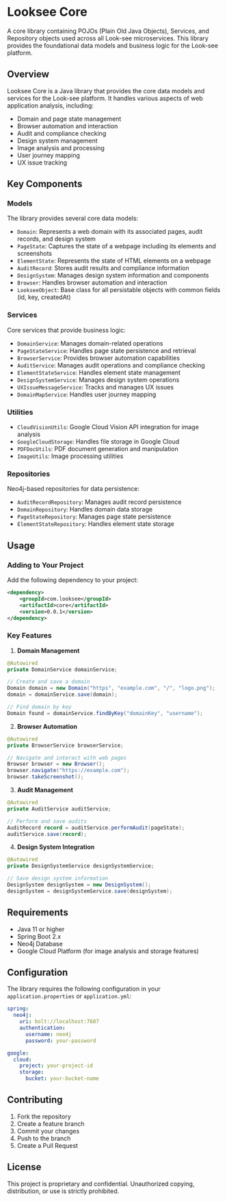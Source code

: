 # Looksee Core

A core library containing POJOs (Plain Old Java Objects), Services, and Repository objects used across all Look-see microservices. This library provides the foundational data models and business logic for the Look-see platform.

## Overview

Looksee Core is a Java library that provides the core data models and services for the Look-see platform. It handles various aspects of web application analysis, including:

- Domain and page state management
- Browser automation and interaction
- Audit and compliance checking
- Design system management
- Image analysis and processing
- User journey mapping
- UX issue tracking

## Key Components

### Models

The library provides several core data models:

- `Domain`: Represents a web domain with its associated pages, audit records, and design system
- `PageState`: Captures the state of a webpage including its elements and screenshots
- `ElementState`: Represents the state of HTML elements on a webpage
- `AuditRecord`: Stores audit results and compliance information
- `DesignSystem`: Manages design system information and components
- `Browser`: Handles browser automation and interaction
- `LookseeObject`: Base class for all persistable objects with common fields (id, key, createdAt)

### Services

Core services that provide business logic:

- `DomainService`: Manages domain-related operations
- `PageStateService`: Handles page state persistence and retrieval
- `BrowserService`: Provides browser automation capabilities
- `AuditService`: Manages audit operations and compliance checking
- `ElementStateService`: Handles element state management
- `DesignSystemService`: Manages design system operations
- `UXIssueMessageService`: Tracks and manages UX issues
- `DomainMapService`: Handles user journey mapping

### Utilities

- `CloudVisionUtils`: Google Cloud Vision API integration for image analysis
- `GoogleCloudStorage`: Handles file storage in Google Cloud
- `PDFDocUtils`: PDF document generation and manipulation
- `ImageUtils`: Image processing utilities

### Repositories

Neo4j-based repositories for data persistence:

- `AuditRecordRepository`: Manages audit record persistence
- `DomainRepository`: Handles domain data storage
- `PageStateRepository`: Manages page state persistence
- `ElementStateRepository`: Handles element state storage

## Usage

### Adding to Your Project

Add the following dependency to your project:

```xml
<dependency>
    <groupId>com.looksee</groupId>
    <artifactId>core</artifactId>
    <version>0.0.1</version>
</dependency>
```

### Key Features

1. **Domain Management**
```java
@Autowired
private DomainService domainService;

// Create and save a domain
Domain domain = new Domain("https", "example.com", "/", "logo.png");
domain = domainService.save(domain);

// Find domain by key
Domain found = domainService.findByKey("domainKey", "username");
```

2. **Browser Automation**
```java
@Autowired
private BrowserService browserService;

// Navigate and interact with web pages
Browser browser = new Browser();
browser.navigate("https://example.com");
browser.takeScreenshot();
```

3. **Audit Management**
```java
@Autowired
private AuditService auditService;

// Perform and save audits
AuditRecord record = auditService.performAudit(pageState);
auditService.save(record);
```

4. **Design System Integration**
```java
@Autowired
private DesignSystemService designSystemService;

// Save design system information
DesignSystem designSystem = new DesignSystem();
designSystem = designSystemService.save(designSystem);
```

## Requirements

- Java 11 or higher
- Spring Boot 2.x
- Neo4j Database
- Google Cloud Platform (for image analysis and storage features)

## Configuration

The library requires the following configuration in your `application.properties` or `application.yml`:

```yaml
spring:
  neo4j:
    uri: bolt://localhost:7687
    authentication:
      username: neo4j
      password: your-password

google:
  cloud:
    project: your-project-id
    storage:
      bucket: your-bucket-name
```

## Contributing

1. Fork the repository
2. Create a feature branch
3. Commit your changes
4. Push to the branch
5. Create a Pull Request

## License

This project is proprietary and confidential. Unauthorized copying, distribution, or use is strictly prohibited.
